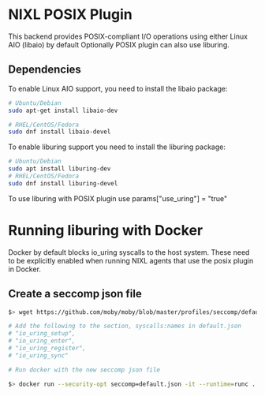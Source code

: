 <!--
SPDX-FileCopyrightText: Copyright (c) 2025 NVIDIA CORPORATION & AFFILIATES. All rights reserved.
SPDX-License-Identifier: Apache-2.0

Licensed under the Apache License, Version 2.0 (the "License");
you may not use this file except in compliance with the License.
You may obtain a copy of the License at

http://www.apache.org/licenses/LICENSE-2.0

Unless required by applicable law or agreed to in writing, software
distributed under the License is distributed on an "AS IS" BASIS,
WITHOUT WARRANTIES OR CONDITIONS OF ANY KIND, either express or implied.
See the License for the specific language governing permissions and
limitations under the License.
-->

# NIXL POSIX Plugin

This backend provides POSIX-compliant I/O operations using either Linux AIO (libaio) by default
Optionally POSIX plugin can also use liburing.

## Dependencies
To enable Linux AIO support, you need to install the libaio package:

```bash
# Ubuntu/Debian
sudo apt-get install libaio-dev

# RHEL/CentOS/Fedora
sudo dnf install libaio-devel
```


To enable liburing support you need to install the liburing package:

```bash
# Ubuntu/Debian
sudo apt install liburing-dev
# RHEL/CentOS/Fedora
sudo dnf install liburing-devel
```

To use liburing with POSIX plugin use params["use_uring"] = "true"

# Running liburing with Docker
Docker by default blocks io_uring syscalls to the host system. These need to be explicitly enabled when running NIXL agents that use the posix plugin in Docker.

## Create a seccomp json file

```bash
$> wget https://github.com/moby/moby/blob/master/profiles/seccomp/default.json

# Add the following to the section, syscalls:names in default.json
# "io_uring_setup",
# "io_uring_enter",
# "io_uring_register",
# "io_uring_sync"

# Run docker with the new seccomp json file

$> docker run --security-opt seccomp=default.json -it --runtime=runc ... <imageid>
```
